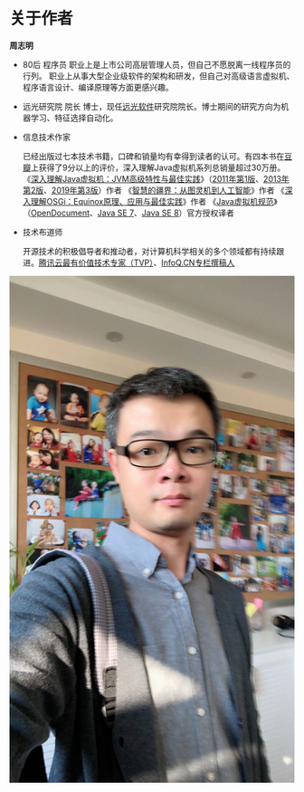 # 关于作者

**周志明**

- 80后 程序员
  职业上是上市公司高层管理人员，但自己不愿脱离一线程序员的行列。
  职业上从事大型企业级软件的架构和研发，但自己对高级语言虚拟机、程序语言设计、编译原理等方面更感兴趣。

- 远光研究院 院长
  博士，现任[远光软件](http://www.ygsoft.com/)研究院院长。博士期间的研究方向为机器学习、特征选择自动化。

- 信息技术作家

  已经出版过七本技术书籍，口碑和销量均有幸得到读者的认可。有四本书在[豆瓣](https://www.douban.com/)上获得了9分以上的评价，深入理解Java虚拟机系列总销量超过30万册。
  《[深入理解Java虚拟机：JVM高级特性与最佳实践](https://book.douban.com/subject/34907497/)》（[2011年第1版](https://book.douban.com/subject/6522893/)、[2013年第2版](https://book.douban.com/subject/24722612/)、[2019年第3版](https://book.douban.com/subject/34907497/)）作者
  《[智慧的疆界：从图灵机到人工智能](https://book.douban.com/subject/30379536/)》作者
  《[深入理解OSGi：Equinox原理、应用与最佳实践](https://book.douban.com/subject/21324330/)》作者
  《[Java虚拟机规范](https://book.douban.com/subject/25792515/)》（[OpenDocument](https://www.iteye.com/topic/1117824)、[Java SE 7](https://book.douban.com/subject/25792515/)、[Java SE 8](https://book.douban.com/subject/26418340/)）官方授权译者

- 技术布道师

  开源技术的积极倡导者和推动者，对计算机科学相关的多个领域都有持续跟进。[腾讯云最有价值技术专家（TVP）](https://cloud.tencent.com/tvp/132)、[InfoQ.CN专栏撰稿人](https://www.infoq.cn/profile/1278833/publish?menu=)

<center>
<img src="./images/icyfenix.jpg"></img>
</center>